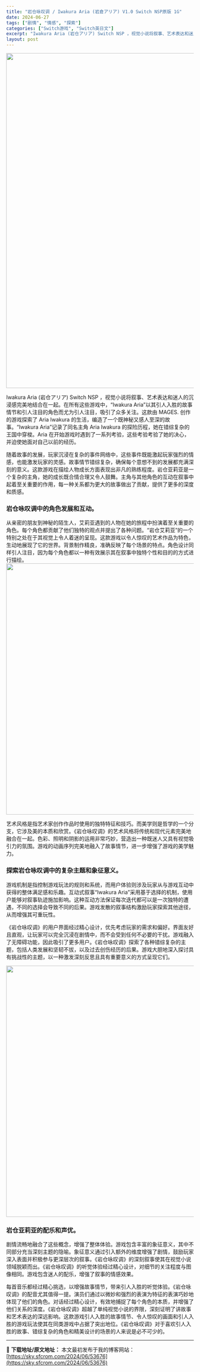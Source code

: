 ```yaml
---
title: "岩仓咏叹调 / Iwakura Aria (岩倉アリア) V1.0 Switch NSP原版 1G"
date: 2024-06-27
tags: ["剧情", "情感", "探索"]
categories: ["Switch游戏", "Switch英日文"]
excerpt: "Iwakura Aria (岩仓アリア) Switch NSP ，视觉小说将叙事、艺术表达和迷人的沉浸感完美地结合在一起。在所有这些游戏中，“Iwakura Aria”以其引人入胜的故事情节和引人注目的角色而尤为引人注目，吸引了众多关注。这款由 MAGES. 创作的游戏探索了 Aria Iwakur&hellip;"
layout: post
---
```


<img class="aligncenter size-full wp-image-53677" src="https://sky.sfcrom.com/wp-content/uploads/2024/06/2024062702505710.webp" alt="" width="600" height="900" />

Iwakura Aria (岩仓アリア) Switch NSP ，视觉小说将叙事、艺术表达和迷人的沉浸感完美地结合在一起。在所有这些游戏中，“Iwakura Aria”以其引人入胜的故事情节和引人注目的角色而尤为引人注目，吸引了众多关注。这款由 MAGES. 创作的游戏探索了 Aria Iwakura 的生活，编造了一个既神秘又感人至深的故事。“Iwakura Aria”记录了同名主角 Aria Iwakura 的探险历程，她在错综复杂的王国中穿梭。Aria 在开始游戏时遇到了一系列考验，这些考验考验了她的决心，并迫使她面对自己以前的经历。

<span>随着故事的发展，玩家沉浸在复杂的事件网络中，这些事件既能激起玩家强烈的情感，也能激发玩家的灵感。故事情节错综复杂，确保每个意想不到的发展都充满深刻的意义。这款游戏在描绘人物成长方面表现出非凡的熟练程度。岩仓亚莉亚是一个复杂的主角，她的成长既合情合理又令人鼓舞。主角与其他角色的互动在叙事中起着至关重要的作用，每一种关系都为更大的故事做出了贡献，提供了更多的深度和质感。</span>
<h3><span>岩仓咏叹调中的角色发展和互动。</span></h3>
<span>从亲密的朋友到神秘的陌生人，艾莉亚遇到的人物在她的旅程中扮演着至关重要的角色。每个角色都贡献了他们独特的观点并提出了各种问题。“岩仓艾莉亚”的一个特别之处在于其视觉上令人着迷的呈现。这款游戏以令人惊叹的艺术作品为特色，生动地展现了它的世界。背景制作精良，准确反映了每个场景的特点。角色设计同样引人注目，因为每个角色都以一种有效展示其在叙事中独特个性和目的的方式进行描绘。</span>

<img class="aligncenter size-full wp-image-53678" src="https://sky.sfcrom.com/wp-content/uploads/2024/06/2024062702505814.webp" alt="" width="1200" height="675" />

<span>艺术风格是指艺术家创作作品时使用的独特特征和技巧。而美学则是哲学的一个分支，它涉及美的本质和欣赏。《岩仓咏叹调》的艺术风格将传统和现代元素完美地融合在一起。色彩、照明和阴影的运用非常巧妙，营造出一种既迷人又具有视觉吸引力的氛围。游戏的动画序列完美地融入了故事情节，进一步增强了游戏的美学魅力。</span>
<h3><span>探索岩仓咏叹调中的复杂主题和象征意义。</span></h3>
<span>游戏机制是指控制游戏玩法的规则和系统，而用户体验则涉及玩家从与游戏互动中获得的整体满足感和乐趣。互动式叙事“Iwakura Aria”采用基于选择的机制，使用户能够对叙事轨迹施加影响。这种互动方法保证每次迭代都可以是一次独特的遭遇，不同的选择会导致不同的后果。游戏发散的叙事结构激励玩家探索其他途径，从而增强其可重玩性。</span>

<span>《岩仓咏叹调》的用户界面经过精心设计，优先考虑玩家的需求和偏好。界面友好且直观，让玩家可以完全沉浸在剧情中，而不会受到任何不必要的干扰。游戏融入了无障碍功能，因此吸引了更多用户。《岩仓咏叹调》探索了各种错综复杂的主题，包括人类发展和坚韧不拔，以及过去创伤经历的后果。游戏大胆地深入探讨具有挑战性的主题，以一种激发深刻反思且具有重要意义的方式呈现它们。</span>

<img class="aligncenter size-full wp-image-53679" src="https://sky.sfcrom.com/wp-content/uploads/2024/06/2024062702505879.webp" alt="" width="1200" height="675" />
<h3><span>岩仓亚莉亚的配乐和声优。</span></h3>
<span>剧情流畅地融合了这些概念，增强了整体体验。游戏包含丰富的象征意义，其中不同部分充当深刻主题的隐喻。象征意义通过引入额外的维度增强了剧情，鼓励玩家深入表面并积极参与更深层次的叙事。《岩仓咏叹调》的深刻叙事使其在视觉小说领域脱颖而出。《岩仓咏叹调》的听觉体验经过精心设计，对细节的关注程度与图像相同。游戏包含迷人的配乐，增强了叙事的情感效果。</span>

每首音乐都经过精心挑选，以增强故事情节，带来引人入胜的听觉体验。《岩仓咏叹调》的配音尤其值得一提。演员们通过以微妙和强烈的表演为特征的表演巧妙地体现了他们的角色。对话经过精心设计，有效地捕捉了每个角色的本质，并增强了他们关系的深度。《岩仓咏叹调》超越了单纯视觉小说的界限，深刻证明了讲故事和艺术表达的深远影响。这款游戏引人入胜的故事情节、令人惊叹的画面和引人入胜的游戏玩法使其在同类游戏中占据了突出地位。《岩仓咏叹调》对于喜欢引人入胜的故事、错综复杂的角色和精美设计的场景的人来说是必不可少的。

---
📖 **下载地址/原文地址：** 本文最初发布于我的博客网站：[https://sky.sfcrom.com/2024/06/53676](https://sky.sfcrom.com/2024/06/53676)
